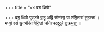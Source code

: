 +++
title = "०४ दश क्षिपो"

+++
दश॒ क्षिपो॑ युञ्जते बा॒हू अद्रिं॒ सोम॑स्य॒ या श॑मि॒तारा॑ सु॒हस्ता॑ ।  
मध्वो॒ रसं॑ सु॒गभ॑स्तिर्गिरि॒ष्ठां चनि॑श्चदद्दुदुहे शु॒क्रमं॒शुः ॥